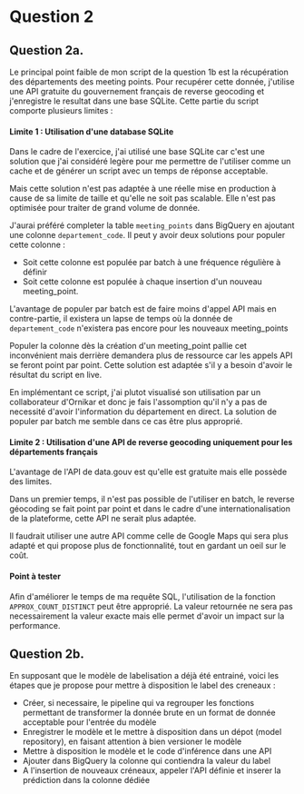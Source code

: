 # Question 2
## Question 2a.

Le principal point faible de mon script de la question 1b est la récupération des départements des meeting points. Pour recupérer cette donnée,
j'utilise une API gratuite du gouvernement français de reverse geocoding et j'enregistre le resultat dans une base SQLite. Cette partie du 
script comporte plusieurs limites :
#### Limite 1 : Utilisation d'une database SQLite
Dans le cadre de l'exercice, j'ai utilisé une base SQLite car c'est une solution que j'ai considéré legère pour me permettre
de l'utiliser comme un cache et de générer un script avec un temps de réponse acceptable. 

Mais cette solution n'est pas adaptée à une réelle mise en production
à cause de sa limite de taille et qu'elle ne soit pas scalable. Elle n'est pas optimisée pour traiter de grand volume de donnée.

J'aurai préféré completer la table ``meeting_points`` dans BigQuery en ajoutant une colonne
``departement_code``. Il peut y avoir deux solutions pour populer cette colonne :
- Soit cette colonne est populée par batch à une fréquence régulière à définir
- Soit cette colonne est populée à chaque insertion d'un nouveau meeting_point.

L'avantage de populer par batch est de faire moins d'appel API mais en contre-partie, il existera un lapse de temps où la donnée de
``departement_code`` n'existera pas encore pour les nouveaux meeting_points

Populer la colonne dès la création d'un meeting_point pallie cet inconvénient mais derrière demandera plus de ressource car 
les appels API se feront point par point. Cette solution est adaptée s'il y a besoin d'avoir le résultat du script en live. 

En implémentant ce script, j'ai plutot visualisé son utilisation par un collaborateur d'Ornikar et donc je fais l'assomption qu'il n'y
a pas de necessité d'avoir l'information du département en direct. La solution de populer par batch me semble dans ce cas être plus approprié.

#### Limite 2 : Utilisation d'une API de reverse geocoding uniquement pour les départements français
L'avantage de l'API de data.gouv est qu'elle est gratuite mais elle possède des limites.

Dans un premier temps, il n'est pas possible de l'utiliser en batch, le reverse géocoding se fait point par point
et dans le cadre d'une internationalisation de la plateforme, cette API ne serait plus adaptée. 

Il faudrait utiliser une autre API comme celle de Google Maps qui sera plus adapté et qui propose plus de fonctionnalité,
tout en gardant un oeil sur le coût.


#### Point à tester
Afin d'améliorer le temps de ma requête SQL, l'utilisation de la fonction `APPROX_COUNT_DISTINCT` peut être approprié. La
valeur retournée ne sera pas necessairement la valeur exacte mais elle permet d'avoir un impact sur la performance.


## Question 2b.

En supposant que le modèle de labelisation a déjà été entrainé, voici les étapes que je propose 
pour mettre à disposition le label des creneaux : 
- Créer, si necessaire, le pipeline qui va regrouper les fonctions permettant de transformer la donnée brute en un format 
de donnée acceptable pour l'entrée du modèle
- Enregistrer le modèle et le mettre à disposition dans un dépot (model repository), en faisant attention à bien versioner le modèle
- Mettre à disposition le modèle et le code d'inférence dans une API
- Ajouter dans BigQuery la colonne qui contiendra la valeur du label 
- A l'insertion de nouveaux créneaux, appeler l'API définie et inserer la prédiction dans la colonne dédiée